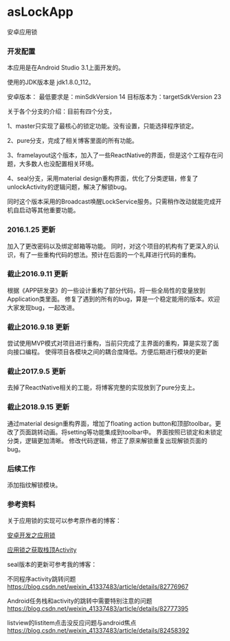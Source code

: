 # asLockApp

安卓应用锁

### 开发配置
本应用是在Android Studio 3.1上面开发的。

使用的JDK版本是 jdk1.8.0_112。

安卓版本：
最低要求是：minSdkVersion 14
目标版本为：targetSdkVersion 23

关于各个分支的介绍：目前有四个分支，

1、master只实现了最核心的锁定功能。没有设置，只能选择程序锁定。

2、pure分支，完成了相关博客里面的所有功能。

3、framelayout这个版本，加入了一些ReactNative的界面，但是这个工程存在问题，大多数人也没配置相关环境。

4、seal分支，采用material design重构界面，优化了分类逻辑，修复了unlockActivity的逻辑问题，解决了解锁bug。

同时这个版本采用的Broadcast唤醒LockService服务。只需稍作改动就能完成开机自启动等其他重要功能。

### 2016.1.25 更新

加入了更改密码以及绑定邮箱等功能。
同时，对这个项目的机构有了更深入的认识，有了一些重构代码的想法。预计在后面的一个礼拜进行代码的重构。

### 截止2016.9.11 更新
根据《APP研发录》的一些设计重构了部分代码，将一些全局性的变量放到Application类里面。
修复了遇到的所有的bug，算是一个稳定能用的版本。欢迎大家发现bug，一起改进。

### 截止2016.9.18 更新
尝试使用MVP模式对项目进行重构，当前只完成了主界面的重构，算是实现了面向接口编程。
使得项目各模块之间的耦合度降低。方便后期进行模块的更新

### 截止2017.9.5 更新
去掉了ReactNative相关的工能，将博客完整的实现放到了pure分支上。


### 截止2018.9.15 更新
通过material design重构界面，增加了floating action button和顶部toolbar。更改了页面跳转动画。将setting等功能集成到toolbar中。
界面按照已锁定和未锁定分类，逻辑更加清晰。
修改代码逻辑，修正了原来解锁重复出现解锁页面的bug。

### 后续工作

添加指纹解锁模块。


### 参考资料
关于应用锁的实现可以参考原作者的博客：

[安卓开发之应用锁](http://blog.csdn.net/include_u/article/details/49889791)

[应用锁之获取栈顶Activity](http://blog.csdn.net/include_u/article/details/50558130)

seal版本的更新可参考我的博客：

不同程序activity跳转问题 https://blog.csdn.net/weixin_41337483/article/details/82776967

Android任务栈和activity的跳转中需要特别注意的问题 https://blog.csdn.net/weixin_41337483/article/details/82777395

listview的listitem点击没反应问题与android焦点  https://blog.csdn.net/weixin_41337483/article/details/82458392
